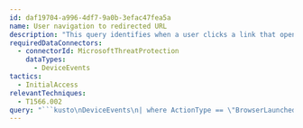 ```yaml
---
id: daf19704-a996-4df7-9a0b-3efac47fea5a
name: User navigation to redirected URL
description: "This query identifies when a user clicks a link that opens a browser to navigate to a URL\nwhich uses redirection. It then filters out any redirections to URLs in the same DNS namespace\nas the originating URL. Redirection identification is done based on URL query parameters \noutlined in the following article: https://www.bleepingcomputer.com/news/security/snapchat-amex-sites-abused-in-microsoft-365-phishing-attacks/\n"
requiredDataConnectors:
  - connectorId: MicrosoftThreatProtection
    dataTypes:
      - DeviceEvents
tactics:
  - InitialAccess
relevantTechniques:
  - T1566.002
query: "```kusto\nDeviceEvents\n| where ActionType == \"BrowserLaunchedToOpenUrl\"\n| extend ParsedUrl = parse_url(RemoteUrl)\n| extend ParameterKeys = bag_keys(ParsedUrl.['Query Parameters'])\n| mv-apply ParameterKeys to typeof(string) on (\n    where ParameterKeys in~ ('url','redirect','external-link','proxy')\n    | extend ParameterValue = tostring(ParsedUrl.['Query Parameters'].[ParameterKeys])\n    | where ParameterValue startswith \"http\"\n    | extend RedirectedUrl = url_decode(ParameterValue)\n    | extend ParsedRedirectUrl = parse_url(RedirectedUrl)\n)\n| extend \n    OriginalDomain = ParsedUrl.Host, \n    RedirectedDomain = tostring(ParsedRedirectUrl.Host)\n| where \n    OriginalDomain !~ RedirectedDomain \n    and OriginalDomain !endswith '.safelinks.protection.outlook.com'\n| extend \n    oTLD = tostring(split(OriginalDomain, '.')[-1]), \n    oSLD = tostring(split(OriginalDomain, '.')[-2]),\n    rTLD = tostring(split(RedirectedDomain, '.')[-1]), \n    rSLD = tostring(split(RedirectedDomain, '.')[-2])\n| extend \n    OriginalSLD = strcat(oSLD, '.', oTLD), \n    RedirectedSLD = strcat(rSLD, '.', rTLD)\n| project-reorder \n    OriginalDomain, \n    RedirectedDomain, \n    OriginalSLD, \n    RedirectedSLD, \n    RemoteUrl, \n    RedirectedUrl\n```"
---
```


